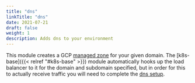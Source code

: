 ```yaml
---
title: "dns"
linkTitle: "dns"
date: 2021-07-21
draft: false
weight: 1
description: Adds dns to your environment
---
```


This module creates a GCP [managed zone](https://cloud.google.com/dns/docs/zones) for
your given domain. The [k8s-base]({{< relref "#k8s-base" >}}) module automatically hooks up the load balancer to it
for the domain and subdomain specified, but in order for this to actually receive traffic you will need to complete
the [dns setup](/tutorials/ingress).
